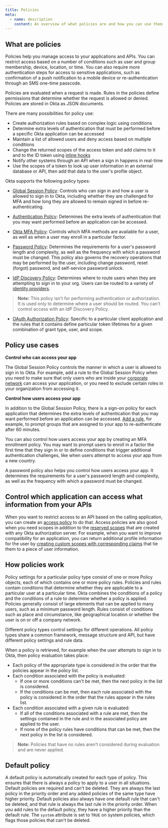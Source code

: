 ```yaml
---
title: Policies
meta:
  - name: description
    content: An overview of what policies are and how you can use them.
---
```

## What are policies

Policies help you manage access to your applications and APIs. You can restrict access based on a number of conditions such as user and group membership, device, location, or time. You can also require more authentication steps for access to sensitive applications, such as confirmation of a push notification to a mobile device or re-authentication through an SMS one-time passcode.

Policies are evaluated when a request is made. Rules in the policies define permissions that determine whether the request is allowed or denied. Policies are stored in Okta as JSON documents.

There are many possibilities for policy use:

* Create authorization rules based on complex logic using conditions
* Determine extra levels of authentication that must be performed before a specific Okta application can be accessed
* Maintain a list of allowed users and deny access based on multiple conditions
* Change the returned scopes of the access token and add claims to it and to the ID token using [inline hooks](/docs/concepts/inline-hooks/)
* Notify other systems through an API when a sign in happens in real-time
* Use the scopes of a token to look up user information in an external database or API, then add that data to the user's profile object.

Okta supports the following policy types:

* [Global Session Policy](/docs/reference/api/policy/#global-session-policy): Controls who can sign in and how a user is allowed to sign in to Okta, including whether they are challenged for MFA and how long they are allowed to remain signed in before re-authenticating.

* [Authentication Policy](https://help.okta.com/okta_help.htm?id=App_Based_Signon): Determines the extra levels of authentication that you may want performed before an application can be accessed.

* [Okta MFA Policy](/docs/reference/api/policy/#multifactor-mfa-enrollment-policy): Controls which MFA methods are available for a user, as well as when a user may enroll in a particular factor.

* [Password Policy](/docs/reference/api/policy/#password-policy):  Determines the requirements for a user's password length and complexity, as well as the frequency with which a password must be changed. This policy also governs the recovery operations that may be performed by the user, including change password, reset (forgot) password, and self-service password unlock.

* [IdP Discovery Policy](/docs/reference/api/policy/#idp-discovery-policy): Determines where to route users when they are attempting to sign in to your org. Users can be routed to a variety of [identity providers](/docs/guides/add-an-external-idp/).

> **Note:** This policy isn't for performing authentication or authorization. It is used only to determine where a user should be routed. You can't control access with an IdP Discovery Policy.

* [OAuth Authorization Policy](/docs/reference/api/authorization-servers/#policy-object): Specific to a particular client application and the rules that it contains define particular token lifetimes for a given combination of grant type, user, and scope.

## Policy use cases

**Control who can access your app**

The Global Session Policy controls the manner in which a user is allowed to sign in to Okta. For example, add a rule to the Global Session Policy when you need to make sure that only users who are inside your [corporate network](/docs/reference/api/policy/#network-condition-object) can access your application, or you need to exclude certain roles in your organization from accessing it.

**Control how users access your app**

In addition to the Global Session Policy, there is a sign-on policy for each application that determines the extra levels of authentication that you may want performed before an application can be accessed. [Add a rule](/docs/guides/configure-access-policy), for example, to prompt groups that are assigned to your app to re-authenticate after 60 minutes.

You can also control how users access your app by creating an MFA enrollment policy. You may want to prompt users to enroll in a factor the first time that they sign in or to define conditions that trigger additional authentication challenges, like when users attempt to access your app from a new country.

A password policy also helps you control how users access your app. It determines the requirements for a user's password length and complexity, as well as the frequency with which a password must be changed.

## Control which application can access what information from your APIs

When you want to restrict access to an API based on the calling application, you can create an [access policy](/docs/reference/api/authorization-servers/#policy-object) to do that. Access policies are also good when you need scopes in addition to the [reserved scopes](/docs/reference/api/oidc/#scopes) that are created with any Okta authorization server. For example, when you want to improve compatibility for an application, you can return additional profile information for the user by [creating custom scopes with corresponding claims](/docs/guides/customize-authz-server/main/#create-scopes) that tie them to a piece of user information.

## How policies work

Policy settings for a particular policy type consist of one or more Policy objects, each of which contains one or more policy rules. Policies and rules contain conditions that determine whether they are applicable to a particular user at a particular time. Okta combines the conditions of a policy and the conditions of a rule to determine whether a policy is applied. Policies generally consist of large elements that can be applied to many users, such as a minimum password length. Rules consist of conditions such as place and circumstance, like geographical location or whether the user is on or off a company network.

Different policy types control settings for different operations. All policy types share a common framework, message structure and API, but have different policy settings and rule data.

When a policy is retrieved, for example when the user attempts to sign in to Okta, then policy evaluation takes place:

* Each policy of the appropriate type is considered in the order that the policies appear in the policy list.
* Each condition associated with the policy is evaluated:
  * If one or more conditions can't be met, then the next policy in the list is considered.
  * If the conditions can be met, then each rule associated with the policy is considered in the order that the rules appear in the rules list.
* Each condition associated with a given rule is evaluated:
  * If all of the conditions associated with a rule are met, then the settings contained in the rule and in the associated policy are applied to the user.
  * If none of the policy rules have conditions that can be met, then the next policy in the list is considered.

> **Note:** Policies that have no rules aren't considered during evaluation and are never applied.

## Default policy

A default policy is automatically created for each type of policy. This ensures that there is always a policy to apply to a user in all situations. Default policies are required and can't be deleted. They are always the last policy in the priority order and any added policies of the same type have higher priority. Default policies also always have one default rule that can't be deleted, and that rule is always the last rule in the priority order. When you add rules to the default policy, they have a higher priority than the default rule. The `system` attribute is set to `TRUE` on system policies, which flags those policies that can't be deleted.
